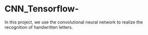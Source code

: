 # CNN_Tensorflow-
In this project, we use the convolutional neural network to realize the recognition of handwritten letters.
